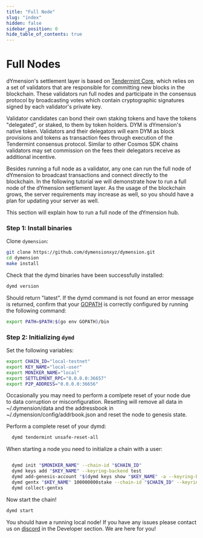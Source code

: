 ```yaml
---
title: "Full Node"
slug: "index"
hidden: false
sidebar_position: 0
hide_table_of_contents: true
---
```


# Full Nodes

dYmension's settlement layer is based on [Tendermint Core](https://github.com/tendermint/tendermint/blob/master/docs/introduction/what-is-tendermint.md), which relies on a set of validators that are responsible for committing new blocks in the blockchain. These validators run full nodes and participate in the consensus protocol by broadcasting votes which contain cryptographic signatures signed by each validator's private key.

Validator candidates can bond their own staking tokens and have the tokens "delegated", or staked, to them by token holders. DYM is dYmension's native token. Validators and their delegators will earn DYM as block provisions and tokens as transaction fees through execution of the Tendermint consensus protocol. Similar to other Cosmos SDK chains validators may set commission on the fees their delegators receive as additional incentive.

Besides running a full node as a validator, any one can run the full node of dYmension to broadcast transactions and connect directly to the blockchain. In the following tutorial we will demonstrate how to run a full node of the dYmension settlement layer.
As the usage of the blockchain grows, the server requirements may increase as well, so you should have a plan for updating your server as well.

This section will explain how to run a full node of the dYmension hub.

### Step 1: Install binaries

Clone `dymension`:

```sh
git clone https://github.com/dymensionxyz/dymension.git
cd dymension
make install
```

Check that the dymd binaries have been successfully installed:

```sh
dymd version
```

Should return "latest". If the dymd command is not found an error message is returned, confirm that your [GOPATH](https://go.dev/doc/gopath_code#GOPATH) is correctly configured by running the following command:

```sh
export PATH=$PATH:$(go env GOPATH)/bin
```

### Step 2: Initializing `dymd`

Set the following variables:

```sh
export CHAIN_ID="local-testnet"
export KEY_NAME="local-user"
export MONIKER_NAME="local"
export SETTLEMENT_RPC="0.0.0.0:36657"
export P2P_ADDRESS="0.0.0.0:36656"
```

Occasionally you may need to perform a comlpete reset of your node due to data corruption or misconfiguration. Resetting will remove all data in ~/.dymension/data and the addressbook in ~/.dymension/config/addrbook.json and reset the node to genesis state.

Perform a complete reset of your dymd:

```sh
  dymd tendermint unsafe-reset-all
```

When starting a node you need to initialize a chain with a user:

```sh

  dymd init "$MONIKER_NAME" --chain-id "$CHAIN_ID"
  dymd keys add "$KEY_NAME" --keyring-backend test
  dymd add-genesis-account "$(dymd keys show "$KEY_NAME" -a --keyring-backend test)" 100000000000stake
  dymd gentx "$KEY_NAME" 100000000stake --chain-id "$CHAIN_ID" --keyring-backend test
  dymd collect-gentxs
```

Now start the chain!

```sh
dymd start
```

You should have a running local node! If you have any issues please contact us on [discord](http://discord.gg/dymension) in the Developer section. We are here for you!
